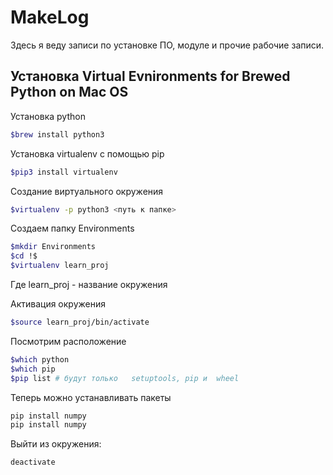 
# MakeLog

Здесь я веду  записи по установке ПО, модуле и прочие рабочие записи.

## Установка Virtual Evnironments for Brewed Python on Mac OS

 Установка python

```bash
$brew install python3
```

Установка virtualenv с помощью pip

```bash
$pip3 install virtualenv
```

Создание виртуального окружения

```bash
$virtualenv -p python3 <путь к папке>
```

Создаем папку Environments

```bash
$mkdir Environments
$cd !$
$virtualenv learn_proj
```

Где learn_proj - название окружения

Активация окружения

```bash
$source learn_proj/bin/activate
```

Посмотрим расположение

```bash
$which python
$which pip
$pip list # будут только   setuptools, pip и  wheel
```

Теперь можно устанавливать пакеты

```bash 
pip install numpy
pip install numpy
```

Выйти из окружения:

```bash
deactivate
```